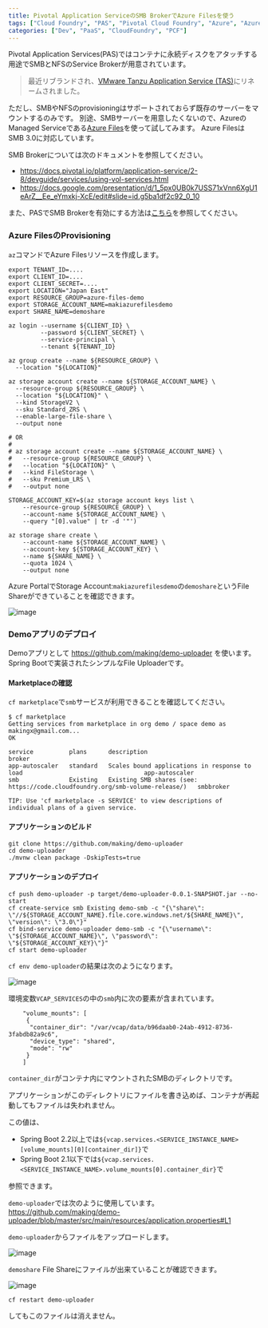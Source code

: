 ```yaml
---
title: Pivotal Application ServiceのSMB BrokerでAzure Filesを使う
tags: ["Cloud Foundry", "PAS", "Pivotal Cloud Foundry", "Azure", "Azure Files"]
categories: ["Dev", "PaaS", "CloudFoundry", "PCF"]
---
```


Pivotal Application Services(PAS)ではコンテナに永続ディスクをアタッチする用途でSMBとNFSのService Brokerが用意されています。

> 最近リブランドされ、[VMware Tanzu Application Service (TAS)](https://tanzu.vmware.com/jp/application-service)にリネームされました。

ただし、SMBやNFSのprovisioningはサポートされておらず既存のサーバーをマウントするのみです。
別途、SMBサーバーを用意したくないので、AzureのManaged Serviceである[Azure Files](https://docs.microsoft.com/azure/storage/files/)を使って試してみます。
Azure FilesはSMB 3.0に対応しています。

SMB Brokerについては次のドキュメントを参照してください。
* https://docs.pivotal.io/platform/application-service/2-8/devguide/services/using-vol-services.html
* https://docs.google.com/presentation/d/1_5px0UB0k7USS71xVnn6XgU1eArZ__Ee_eYmxkj-XcE/edit#slide=id.g5ba1df2c92_0_10

また、PASでSMB Brokerを有効にする方法は[こちら](https://docs.pivotal.io/platform/application-service/2-8/operating/enable-vol-services.html#smb-enable)を参照してください。

<!-- toc -->

### Azure FilesのProvisioning

`az`コマンドでAzure Filesリソースを作成します。

```
export TENANT_ID=....
export CLIENT_ID=....
export CLIENT_SECRET=....
export LOCATION="Japan East"
export RESOURCE_GROUP=azure-files-demo
export STORAGE_ACCOUNT_NAME=makiazurefilesdemo
export SHARE_NAME=demoshare

az login --username ${CLIENT_ID} \
         --password ${CLIENT_SECRET} \
         --service-principal \
         --tenant ${TENANT_ID} 

az group create --name ${RESOURCE_GROUP} \
  --location "${LOCATION}"

az storage account create --name ${STORAGE_ACCOUNT_NAME} \
  --resource-group ${RESOURCE_GROUP} \
  --location "${LOCATION}" \
  --kind StorageV2 \
  --sku Standard_ZRS \
  --enable-large-file-share \
  --output none

# OR
# 
# az storage account create --name ${STORAGE_ACCOUNT_NAME} \
#   --resource-group ${RESOURCE_GROUP} \
#   --location "${LOCATION}" \
#   --kind FileStorage \
#   --sku Premium_LRS \
#   --output none

STORAGE_ACCOUNT_KEY=$(az storage account keys list \
    --resource-group ${RESOURCE_GROUP} \
    --account-name ${STORAGE_ACCOUNT_NAME} \
    --query "[0].value" | tr -d '"')

az storage share create \
    --account-name ${STORAGE_ACCOUNT_NAME} \
    --account-key ${STORAGE_ACCOUNT_KEY} \
    --name ${SHARE_NAME} \
    --quota 1024 \
    --output none
```

Azure PortalでStorage Account:`makiazurefilesdemo`の`demoshare`というFile Shareができていることを確認できます。

![image](https://user-images.githubusercontent.com/106908/77229792-2cac9200-6bd3-11ea-9602-02bc7553dcc2.png)



### Demoアプリのデプロイ

Demoアプリとして https://github.com/making/demo-uploader を使います。Spring Bootで実装されたシンプルなFile Uploaderです。

#### Marketplaceの確認

`cf marketplace`で`smb`サービスが利用できることを確認してください。

```
$ cf marketplace
Getting services from marketplace in org demo / space demo as makingx@gmail.com...
OK

service          plans      description                                                                    broker
app-autoscaler   standard   Scales bound applications in response to load                                  app-autoscaler
smb              Existing   Existing SMB shares (see: https://code.cloudfoundry.org/smb-volume-release/)   smbbroker

TIP: Use 'cf marketplace -s SERVICE' to view descriptions of individual plans of a given service.
```

#### アプリケーションのビルド

```
git clone https://github.com/making/demo-uploader
cd demo-uploader
./mvnw clean package -DskipTests=true
```

#### アプリケーションのデプロイ

```
cf push demo-uploader -p target/demo-uploader-0.0.1-SNAPSHOT.jar --no-start
cf create-service smb Existing demo-smb -c "{\"share\": \"//${STORAGE_ACCOUNT_NAME}.file.core.windows.net/${SHARE_NAME}\", \"version\": \"3.0\"}"
cf bind-service demo-uploader demo-smb -c "{\"username\": \"${STORAGE_ACCOUNT_NAME}\", \"password\": \"${STORAGE_ACCOUNT_KEY}\"}"
cf start demo-uploader
```

`cf env demo-uploader`の結果は次のようになります。

![image](https://user-images.githubusercontent.com/106908/77229897-cd9b4d00-6bd3-11ea-9b57-27fcc7d2f1a3.png)

環境変数`VCAP_SERVICES`の中の`smb`内に次の要素が含まれています。

```
    "volume_mounts": [
     {
      "container_dir": "/var/vcap/data/b96daab0-24ab-4912-8736-3fabdb82a9c6",
      "device_type": "shared",
      "mode": "rw"
     }
    ]
```

`container_dir`がコンテナ内にマウントされたSMBのディレクトリです。

アプリケーションがこのディレクトリにファイルを書き込めば、コンテナが再起動してもファイルは失われません。

この値は、
* Spring Boot 2.2以上では`${vcap.services.<SERVICE_INSTANCE_NAME>[volume_mounts][0][container_dir]}`で
* Spring Boot 2.1以下では`${vcap.services.<SERVICE_INSTANCE_NAME>.volume_mounts[0].container_dir}`で

参照できます。

`demo-uploader`では次のように使用しています。 <br>
https://github.com/making/demo-uploader/blob/master/src/main/resources/application.properties#L1

`demo-uploader`からファイルをアップロードします。

![image](https://user-images.githubusercontent.com/106908/77230065-fb34c600-6bd4-11ea-9991-e4544184b6d9.png)

`demoshare` File Shareにファイルが出来ていることが確認できます。

![image](https://user-images.githubusercontent.com/106908/77230056-e821f600-6bd4-11ea-9163-08a6d2cbb9e1.png)

```
cf restart demo-uploader
```
してもこのファイルは消えません。

